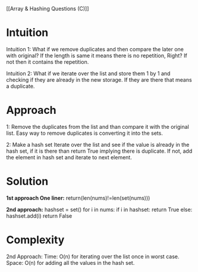 [[Array & Hashing Questions (C)]]

# **Intuition**
Intuition 1:
What if we remove duplicates and then compare the later one with original?
If the length is same it means there is no repetition, Right?
If not then it contains the repetition.

Intuition 2:
What if we iterate over the list and store them 1 by 1 and checking if they are already in the new storage. If they are there that means a duplicate.

# **Approach**
1: Remove the duplicates from the list and than compare it with the original list.
Easy way to remove duplicates is converting it into the sets.

2: Make a hash set
Iterate over the list and see if the value is already in the hash set, if it is there than return True implying there is duplicate.
If not, add the element in hash set and iterate to next element.

# **Solution**

**1st approach
One liner:**
	return(len(nums)!=len(set(nums)))

**2nd approach:**
	hashset = set()	
	for i in nums:
		if i in hashset:
			return True
		else:
			hashset.add(i)
	return False

# **Complexity**
2nd Approach:
Time: O(n) for iterating over the list once in worst case.
Space: O(n) for adding all the values in the hash set.
